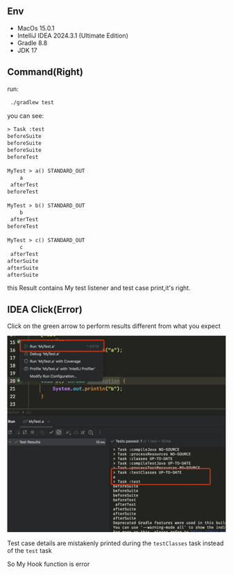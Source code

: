 ## Env

- MacOs 15.0.1
- IntelliJ IDEA 2024.3.1 (Ultimate Edition)
- Gradle 8.8
- JDK 17

## Command(Right)
run: 

```bash
 ./gradlew test
```
you can see:

```
> Task :test
beforeSuite 
beforeSuite 
beforeSuite 
beforeTest 

MyTest > a() STANDARD_OUT
    a
 afterTest  
beforeTest 

MyTest > b() STANDARD_OUT
    b
 afterTest  
beforeTest 

MyTest > c() STANDARD_OUT
    c
 afterTest  
afterSuite 
afterSuite 
afterSuite 
```

this Result contains My test listener and test case print,it's right.


## IDEA Click(Error)

Click on the green arrow to perform results different from what you expect


![71734343700_.pic.jpg](71734343700_.pic.jpg)

Test case details are mistakenly printed during the `testClasses` task instead of the `test` task


So My Hook function is error
